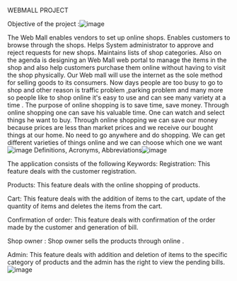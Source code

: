 WEBMALL PROJECT

Objective of the project :![image](https://github.com/Chinmayee43/Chinmayee43/assets/158243780/8795e278-ca1a-4daa-a59b-f6ee78a0f739)

The Web Mall enables vendors to set up online shops.
Enables customers to browse through the shops.
Helps System administrator to approve and reject requests for new shops.
Maintains lists of shop categories. 
Also on the agenda is designing an Web Mall web portal to manage the items in the shop and also help customers purchase them online without having to visit the shop physically. 
Our Web mall will use the internet as the sole method for selling goods to its consumers.
Now days people are too busy to go to shop and other reason is traffic problem ,parking problem and many more so people like to shop online it's easy to use and can see many variety at a time .
The purpose of online shopping is to save time, save money. Through online shopping one can save his valuable time. One can watch and select things he want to buy. Through online shopping we can save our money because prices are less than market prices and we receive our bought things at our home. No need to go anywhere and do shopping. We can get different varieties of things online and we can choose which one we want
![image](https://github.com/Chinmayee43/Chinmayee43/assets/158243780/d96630e3-5c8c-4e0c-adbe-890c74a380eb)
Definitions, Acronyms, Abbreviations![image](https://github.com/Chinmayee43/Chinmayee43/assets/158243780/3fe8fa0c-5322-4880-a820-316a29151114)

The application consists of the following Keywords:
Registration: This feature deals with the customer registration.

Products: This feature deals with the online shopping of products.

Cart: This feature deals with the addition of items to the cart, update of the quantity of items and deletes the items from the cart.

Confirmation of order: This feature deals with confirmation of the order made by the customer and generation of bill.

Shop owner : Shop owner sells the products through online .

Admin: This feature deals with addition and deletion of items to the specific category of products and the admin has the right to view the pending bills.
![image](https://github.com/Chinmayee43/Chinmayee43/assets/158243780/bfd76c7f-a1df-4f00-ba9a-3396f5c92e8e)



